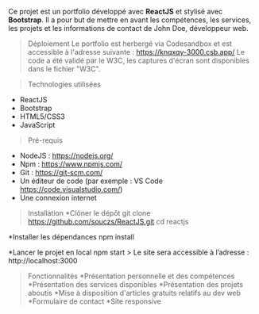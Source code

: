 
Ce projet est un portfolio développé avec **ReactJS** et stylisé avec **Bootstrap**.
Il a pour but de mettre en avant les compétences, les services, les projets et les informations de contact de John Doe, développeur web.

> Déploiement
Le portfolio est herbergé via Codesandbox et est accessible à l'adresse suivante : https://knqxqy-3000.csb.app/
Le code a été validé par le W3C, les captures d'écran sont disponibles dans le fichier "W3C".

> Technologies utilisées
- ReactJS
- Bootstrap
- HTML5/CSS3
- JavaScript

> Pré-requis
- NodeJS : https://nodejs.org/
- Npm : https://www.npmjs.com/
- Git : https://git-scm.com/
- Un éditeur de code (par exemple : VS Code https://code.visualstudio.com/)
- Une connexion internet

> Installation
*Clôner le dépôt
git clone https://github.com/souczs/ReactJS.git
cd reactjs

*Installer les dépendances
npm install

*Lancer le projet en local
npm start > Le site sera accessible à l’adresse : http://localhost:3000

>Fonctionnalités
*Présentation personnelle et des compétences
*Présentation des services disponibles
*Présentation des projets aboutis
*Mise à disposition d'articles gratuits relatifs au dev web
*Formulaire de contact
*Site responsive


